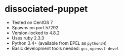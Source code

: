 # dissociated-puppet

* Tested on CentOS 7
* Spawns on port 57292
* Version-locked to 4.8.2
* Uses ruby 2.3.3
* Python 3.4+ (available from EPEL as `python34`)
* Basic development tools needed: `gcc`, `openssl-devel`
